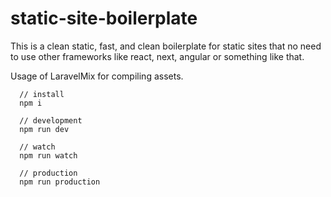 # static-site-boilerplate

This is a clean static, fast, and clean boilerplate for static sites that no need to use other frameworks like react, next, angular or something like that.

Usage of LaravelMix for compiling assets.

```
  // install
  npm i 
  
  // development
  npm run dev
  
  // watch
  npm run watch

  // production
  npm run production
```
